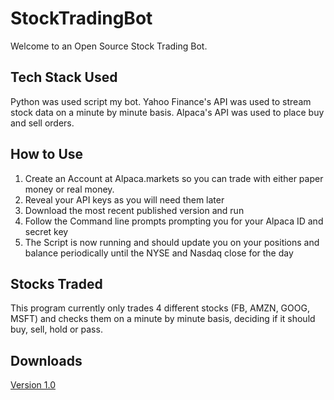 # StockTradingBot
Welcome to an Open Source Stock Trading Bot.
<br>
## Tech Stack Used
Python was used script my bot. Yahoo Finance's API was used to stream stock data on a minute by minute basis. Alpaca's API was used to place buy and sell orders.
## How to Use
1. Create an Account at Alpaca.markets so you can trade with either paper money or real money. <br>
2. Reveal your API keys as you will need them later<br>
3. Download the most recent published version and run <br>
4. Follow the Command line prompts prompting you for your Alpaca ID and secret key <br>
5. The Script is now running and should update you on your positions and balance periodically until the NYSE and Nasdaq close for the day <br>
## Stocks Traded
This program currently only trades 4 different stocks (FB, AMZN, GOOG, MSFT) and checks them on a minute by minute basis, deciding if it should buy, sell, hold or pass. 
## Downloads
<a href="dist/StockBot.exe">Version 1.0</a>
